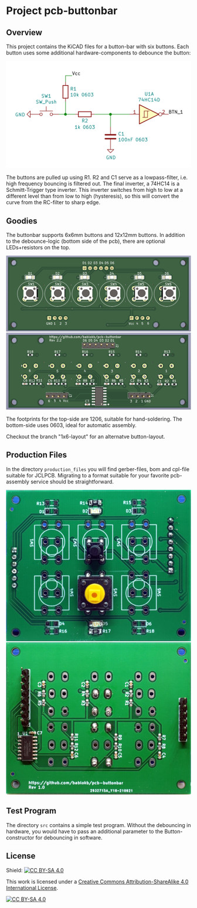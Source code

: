 Project pcb-buttonbar
=====================

Overview
--------

This project contains the KiCAD files for a button-bar with
six buttons. Each button uses some additional hardware-components to
debounce the button:

![](schematic-switch.png)

The buttons are pulled up using R1. R2 and C1 serve as a lowpass-filter,
i.e. high frequency bouncing is filtered out. The final inverter, a
74HC14 is a Schmitt-Trigger type inverter. This inverter switches from
high to low at a different level than from low to high (hysteresis),
so this will convert the curve from the RC-filter to sharp edge.


Goodies
-------

The buttonbar supports 6x6mm buttons and 12x12mm buttons. In addition
to the debounce-logic (bottom side of the pcb), there are optional
LEDs+resistors on the top.

![](pcb-3d-top.png)
![](pcb-3d-bottom.png)

The footprints for the top-side are 1206, suitable for hand-soldering.
The bottom-side uses 0603, ideal for automatic assembly.

Checkout the branch "1x6-layout" for an alternatve button-layout.


Production Files
----------------

In the directory `production_files` you will find gerber-files, bom and cpl-file
suitable for JCLPCB. Migrating to a format suitable for your favorite
pcb-assembly service should be straightforward.

![](pcb-top.jpg)
![](pcb-bottom.jpg)


Test Program
------------

The directory `src` contains a simple test program. Without the debouncing
in hardware, you would have to pass an additional parameter to the
Button-constructor for debouncing in software.


License
-------

Shield: [![CC BY-SA 4.0][cc-by-sa-shield]][cc-by-sa]

This work is licensed under a
[Creative Commons Attribution-ShareAlike 4.0 International
License][cc-by-sa].

[![CC BY-SA 4.0][cc-by-sa-image]][cc-by-sa]

[cc-by-sa]: http://creativecommons.org/licenses/by-sa/4.0/
[cc-by-sa-image]: https://licensebuttons.net/l/by-sa/4.0/88x31.png
[cc-by-sa-shield]:
https://img.shields.io/badge/License-CC%20BY--SA%204.0-lightgrey.svg
